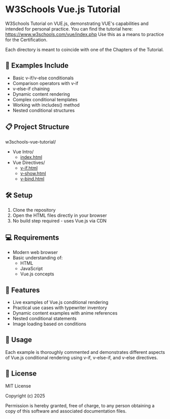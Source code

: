 # W3Schools Vue.js Tutorial

W3Schools Tutorial on VUE.js, demonstrating VUE's capabilities and intended for personal practice.
You can find the tutorial here: https://www.w3schools.com/vue/index.php
Use this as a means to practice for the Certification.

Each directory is meant to coincide with one of the Chapters of the Tutorial.

## 🚀 Examples Include

- Basic v-if/v-else conditionals
- Comparison operators with v-if
- v-else-if chaining
- Dynamic content rendering
- Complex conditional templates
- Working with includes() method
- Nested conditional structures

## 📋 Project Structure

w3schools-vue-tutorial/
- Vue Intro/
    - [index.html](https://github.com/Craigeniah/w3schools-vue-tutorial/blob/main/01-Vue_Intro/index.html)
- Vue Directives/
    - [v-if.html](https://github.com/Craigeniah/w3schools-vue-tutorial/blob/main/02-Vue_Directives/v-if.html)
    - [v-show.html](https://github.com/Craigeniah/w3schools-vue-tutorial/blob/main/02-Vue_Directives/v-show.html)
    - [v-bind.html](https://github.com/Craigeniah/w3schools-vue-tutorial/blob/main/02-Vue_Directives/v-bind.html)

## 🛠️ Setup

1. Clone the repository
2. Open the HTML files directly in your browser
3. No build step required - uses Vue.js via CDN

## 💻 Requirements

- Modern web browser
- Basic understanding of:
  - HTML
  - JavaScript
  - Vue.js concepts

## 🌟 Features

- Live examples of Vue.js conditional rendering
- Practical use cases with typewriter inventory
- Dynamic content examples with anime references
- Nested conditional statements
- Image loading based on conditions

## 📝 Usage

Each example is thoroughly commented and demonstrates different aspects of Vue.js conditional rendering using v-if, v-else-if, and v-else directives.

## 📜 License

MIT License

Copyright (c) 2025

Permission is hereby granted, free of charge, to any person obtaining a copy of this software and associated documentation files.